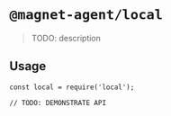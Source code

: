 # `@magnet-agent/local`

> TODO: description

## Usage

```
const local = require('local');

// TODO: DEMONSTRATE API
```
